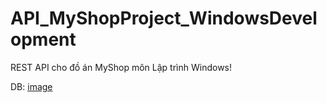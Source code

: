 # API_MyShopProject_WindowsDevelopment
REST API cho đồ án MyShop môn Lập trình Windows!

DB:
[image](https://user-images.githubusercontent.com/103125520/229014861-8d58a5b8-e712-4347-9e68-595b84ff3e40.png)

